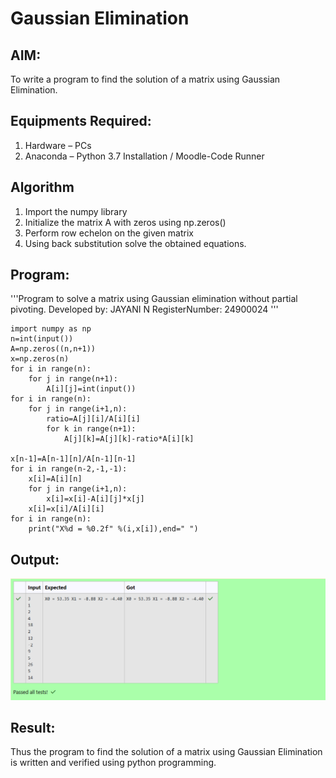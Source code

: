 # Gaussian Elimination

## AIM:
To write a program to find the solution of a matrix using Gaussian Elimination.

## Equipments Required:
1. Hardware – PCs
2. Anaconda – Python 3.7 Installation / Moodle-Code Runner

## Algorithm
1. Import the numpy library
2. Initialize the matrix A with zeros using np.zeros()
3. Perform row echelon on the given matrix
4. Using back substitution solve the obtained equations.

## Program:

'''Program to solve a matrix using Gaussian elimination without partial pivoting.
Developed by: JAYANI N
RegisterNumber: 24900024
'''

    import numpy as np
    n=int(input())
    A=np.zeros((n,n+1))
    x=np.zeros(n)
    for i in range(n):
        for j in range(n+1):
            A[i][j]=int(input())
    for i in range(n):
        for j in range(i+1,n):
            ratio=A[j][i]/A[i][i]
            for k in range(n+1):
                A[j][k]=A[j][k]-ratio*A[i][k]

    x[n-1]=A[n-1][n]/A[n-1][n-1]
    for i in range(n-2,-1,-1):
        x[i]=A[i][n]
        for j in range(i+1,n):
            x[i]=x[i]-A[i][j]*x[j]
        x[i]=x[i]/A[i][i]
    for i in range(n):
        print("X%d = %0.2f" %(i,x[i]),end=" ")

## Output:
![alt text](<Screenshot 2024-12-06 142909.png>)


## Result:
Thus the program to find the solution of a matrix using Gaussian Elimination is written and verified using python programming.

